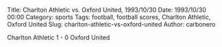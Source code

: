 Title: Charlton Athletic vs. Oxford United, 1993/10/30
Date: 1993/10/30 00:00
Category: sports
Tags: football, football scores, Charlton Athletic, Oxford United
Slug: charlton-athletic-vs-oxford-united
Author: carbonero


Charlton Athletic 1 - 0 Oxford United
